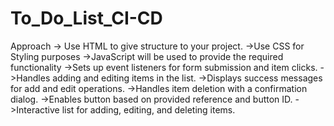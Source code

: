 # To_Do_List_CI-CD

Approach
-> Use HTML to give structure to your project.
->Use CSS for Styling purposes
->JavaScript will be used to provide the required functionality
->Sets up event listeners for form submission and item clicks.
->Handles adding and editing items in the list.
->Displays success messages for add and edit operations.
->Handles item deletion with a confirmation dialog.
->Enables button based on provided reference and button ID.
->Interactive list for adding, editing, and deleting items.
